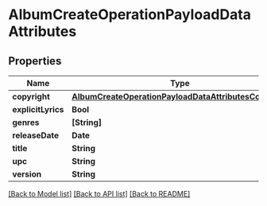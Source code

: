 # AlbumCreateOperationPayloadDataAttributes

## Properties
Name | Type | Description | Notes
------------ | ------------- | ------------- | -------------
**copyright** | [**AlbumCreateOperationPayloadDataAttributesCopyright**](AlbumCreateOperationPayloadDataAttributesCopyright.md) |  | [optional] 
**explicitLyrics** | **Bool** |  | [optional] 
**genres** | **[String]** |  | [optional] 
**releaseDate** | **Date** |  | [optional] 
**title** | **String** |  | 
**upc** | **String** |  | [optional] 
**version** | **String** |  | [optional] 

[[Back to Model list]](../README.md#documentation-for-models) [[Back to API list]](../README.md#documentation-for-api-endpoints) [[Back to README]](../README.md)


